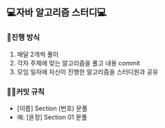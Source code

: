 ## 💻자바 알고리즘 스터디💻

### 📢진행 방식
1. 매달 2개씩 풀이
2. 각자 주제에 맞는 알고리즘을 풀고 내용 commit
3. 모임 일자에 자신이 진행한 알고리즘을 스터디원과 공유

### 👩‍💻커밋 규칙
- [이름] Section (번호) 문풀
- 예: [윤정] Section 01 문풀